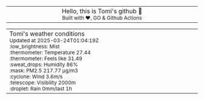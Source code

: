 
<div align="center">
<table>
<tbody>
<td align="center">
<img width="2000" height="0"><br>
Hello, this is Tomi's github 👋<br>
<sup>Built with ❤️, GO & Github Actions</sup><br>
<img width="2000" height="0">
</td>
</tbody>
</table>
</div>
<table>
<tbody>
<td align="left">
<img width="2000" height="0"><br>
Tomi's weather conditions<br>
<sup>Updated at 2025-03-24T01:04:19Z</sup><br>
<sup>:low_brightness: Mist</sup><br>
<sup>:thermometer: Temperature 27.44 </sup><br>
<sup>:thermometer: Feels like 31.49</sup><br>
<sup>:sweat_drops: Humidity 86%</sup><br>
<sup>:mask: PM2.5 217.77 μg/m3</sup><br>
<sup>:cyclone: Wind 3.6m/s </sup><br>
<sup>:telescope: Visibility 2000m </sup><br>
<sup>:droplet: Rain 0mm/last 1h </sup><br>
<img width="2000" height="0">
</td>
<td align="left">
<img width="2000" height="0"><br>
<br>
<img width="2000" height="0">
</td>
</tbody>
</table>
</div>
    